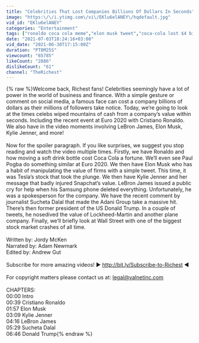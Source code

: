 ```yaml
---
title: "Celebrities That Lost Companies Billions Of Dollars In Seconds"
image: "https:\/\/i.ytimg.com\/vi\/EKlu6elANEY\/hqdefault.jpg"
vid_id: "EKlu6elANEY"
categories: "Entertainment"
tags: ["ronaldo coca cola meme","elon musk tweet","coca-cola lost $4 billion"]
date: "2021-07-03T18:24:16+03:00"
vid_date: "2021-06-30T17:15:00Z"
duration: "PT8M25S"
viewcount: "65785"
likeCount: "2886"
dislikeCount: "61"
channel: "TheRichest"
---
```

{% raw %}Welcome back, Richest fans! Celebrities seemingly have a lot of power in the world of business and finance. With a simple gesture or comment on social media, a famous face can cost a company billions of dollars as their millions of followers take notice. Today, we’re going to look at the times celebs wiped mountains of cash from a company’s value within seconds. Including the recent event at Euro 2020 with Cristiano Ronaldo. We also have in the video moments involving LeBron James, Elon Musk, Kylie Jenner, and more!<br /><br />Now for the spoiler paragraph. If you like surprises, we suggest you stop reading and watch the video multiple times. Firstly, we have Ronaldo and how moving a soft drink bottle cost Coca Cola a fortune. We’ll even see Paul Pogba do something similar at Euro 2020. We then have Elon Musk who has a habit of manipulating the value of firms with a simple tweet. This time, it was Tesla’s stock that took the plunge. We then have Kylie Jenner and her message that badly injured Snapchat’s value. LeBron James issued a public cry for help when his Samsung phone deleted everything. Unfortunately, he was a spokesperson for the company. We have the recent comment by journalist Sucheta Dalal that made the Adani Group take a massive hit. There’s then former president of the US Donald Trump. In a couple of tweets, he nosedived the value of Lockheed-Martin and another plane company. Finally, we’ll briefly look at Wall Street with one of the biggest stock market crashes of all time. <br /><br />Written by: Jordy McKen<br />Narrated by: Adam Newmark<br />Edited by: Andrew Gut<br /><br />Subscribe for more amazing videos! ► <a rel="nofollow" target="blank" href="http://bit.ly/Subscribe-to-Richest">http://bit.ly/Subscribe-to-Richest</a> ◄<br /><br />For copyright matters please contact us at: legal@valnetinc.com<br /><br />CHAPTERS:<br />00:00 Intro<br />00:39 Cristiano Ronaldo<br />01:57 Elon Musk<br />03:09 Kylie Jenner<br />04:16 LeBron James<br />05:29 Sucheta Dalal<br />06:46 Donald Trump{% endraw %}
